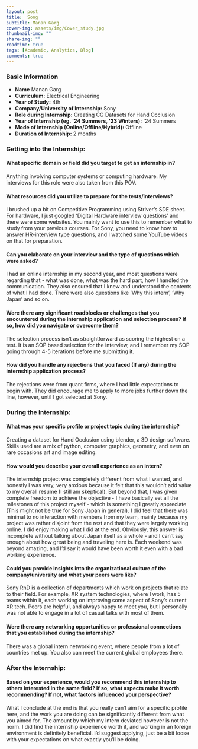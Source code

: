 ```yaml
---
layout: post
title:  Song
subtitle: Manan Garg
cover-img: assets/img/Cover_study.jpg
thumbnail-img: ""
share-img: ""
readtime: true
tags: [Academic, Analytics, Blog]
comments: true
---
```


### Basic Information

- **Name** Manan Garg
- **Curriculum:** Electrical Engineering
- **Year of Study:** 4th
- **Company/University of Internship:**  Sony
- **Role during Internship:** Creating CG Datasets for Hand Occlusion
- **Year of Internship (eg. \'24 Summers, \'23 Winters):** '24 Summers
- **Mode of Internship (Online/Offline/Hybrid):** Offline
- **Duration of Internship:** 2 months

### Getting into the Internship:

#### What specific domain or field did you target to get an internship in?
Anything involving computer systems or computing hardware. My interviews for this role were also
taken from this POV.


#### What resources did you utilize to prepare for the tests/interviews?
I brushed up a bit on Competitive Programming using Striver’s SDE sheet. For hardware, I just googled
‘Digital Hardware interview questions’ and there were some websites. You mainly want to use this to
remember what to study from your previous courses. For Sony, you need to know how to answer
HR-interview type questions, and I watched some YouTube videos on that for preparation.

#### Can you elaborate on your interview and the type of questions which were asked?
I had an online internship in my second year, and most questions were regarding that - what was done,
what was the hard part, how I handled the communication. They also ensured that I knew and understood
the contents of what I had done. There were also questions like ‘Why this intern’, ‘Why Japan’ and so on.

#### Were there any significant roadblocks or challenges that you encountered during the internship application and selection process? If so, how did you navigate or overcome them?
The selection process isn’t as straightforward as scoring the highest on a test. It is an SOP based
selection for the interview, and I remember my SOP going through 4-5 iterations before me submitting it.

#### How did you handle any rejections that you faced (If any) during the internship application process?
The rejections were from quant firms, where I had little expectations to begin with. They did encourage
me to apply to more jobs further down the line, however, until I got selected at Sony.

### During the internship:

#### What was your specific profile or project topic during the internship?
Creating a dataset for Hand Occlusion using blender, a 3D design software. Skills used are a mix of
python, computer graphics, geometry, and even on rare occasions art and image editing.

#### How would you describe your overall experience as an intern?

The internship project was completely different from what I wanted, and honestly I was very, very
anxious because it felt that this wouldn’t add value to my overall resume (I still am skeptical). But beyond
that, I was given complete freedom to achieve the objective - I have basically set all the milestones of this
project myself - which is something I greatly appreciate (This might not be true for Sony Japan in
general). I did feel that there was minimal to no interaction with members from my team, mainly because
my project was rather disjoint from the rest and that they were largely working online. I did enjoy making
what I did at the end.
Obviously, this answer is incomplete without talking about Japan itself as a whole - and I can’t say
enough about how great being and traveling here is. Each weekend was beyond amazing, and I’d say it
would have been worth it even with a bad working experience.

#### Could you provide insights into the organizational culture of the company/university and what your peers were like?
Sony RnD is a collection of departments which work on projects that relate to their field. For example,
XR system technologies, where I work, has 5 teams within it, each working on improving some aspect of
Sony’s current XR tech. Peers are helpful, and always happy to meet you, but I personally was not able to
engage in a lot of casual talks with most of them.


#### Were there any networking opportunities or professional connections that you established during the internship?
There was a global intern networking event, where people from a lot of countries met up. You also can
meet the current global employees there.

### After the Internship:

#### Based on your experience, would you recommend this internship to others interested in the same field? If so, what aspects make it worth recommending? If not, what factors influenced your perspective?
What I conclude at the end is that you really can’t aim for a specific profile here, and the work you are
doing can be significantly different from what you aimed for. The amount by which my intern deviated
however is not the norm. I did find the internship experience worth it, and working in an foreign
environment is definitely beneficial. I’d suggest applying, just be a bit loose with your expectations on
what exactly you’ll be doing.
